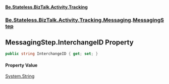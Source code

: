 #### [Be.Stateless.BizTalk.Activity.Tracking](README.md 'README')
### [Be.Stateless.BizTalk.Activity.Tracking.Messaging](Be.Stateless.BizTalk.Activity.Tracking.Messaging.md 'Be.Stateless.BizTalk.Activity.Tracking.Messaging').[MessagingStep](MessagingStep.md 'Be.Stateless.BizTalk.Activity.Tracking.Messaging.MessagingStep')

## MessagingStep.InterchangeID Property

```csharp
public string InterchangeID { get; set; }
```

#### Property Value
[System.String](https://docs.microsoft.com/en-us/dotnet/api/System.String 'System.String')